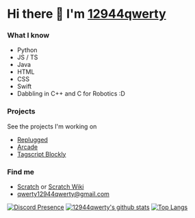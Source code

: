 # Hi there 👋 I'm [12944qwerty](https://12944qwerty.github.io)

### What I know
- Python
- JS / TS
- Java
- HTML
- CSS
- Swift
- Dabbling in C++ and C for Robotics :D

### Projects
See the projects I'm working on
 - [Replugged](https://replugged.dev)
 - [Arcade](https://12944qwerty.github.io/arcade)
 - [Tagscript Blockly](https://12944qwerty.github.io/TagScript-Blocks/)

### Find me
- [Scratch](https://scratch.mit.edu/users/12944qwerty) or [Scratch Wiki](https://en.scratch-wiki.info/wiki/User_talk:12944qwerty)
- [qwerty12944qwerty@gmail.com](mailto:qwerty12944qwerty@gmail.com)

[![Discord Presence](https://lanyard.cnrad.dev/api/499400512559382538)](https://discord.com/users/499400512559382538)
[![12944qwerty's github stats](https://github-readme-stats.vercel.app/api?username=12944qwerty&theme=dark&hide_border=true&show_icons=true)](https://github.com/anuraghazra/github-readme-stats)
[![Top Langs](https://github-readme-stats.vercel.app/api/top-langs/?username=12944qwerty&theme=dark&hide_border=true&layout=compact)](https://github.com/12944qwerty/github-readme-stats)

